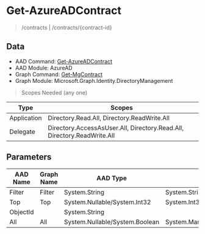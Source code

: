 # Get-AzureADContract

> /contracts | /contracts/{contract-id}

## Data

+ AAD Command: [Get-AzureADContract](https://docs.microsoft.com/en-us/powershell/module/AzureAD/Get-AzureADContract)
+ AAD Module: AzureAD
+ Graph Command: [Get-MgContract](https://docs.microsoft.com/en-us/powershell/module/Microsoft.Graph.Identity.DirectoryManagement/Get-MgContract)
+ Graph Module: Microsoft.Graph.Identity.DirectoryManagement

> Scopes Needed (any one)

|Type|Scopes|
|---|---|
|Application|Directory.Read.All, Directory.ReadWrite.All|
|Delegate|Directory.AccessAsUser.All, Directory.Read.All, Directory.ReadWrite.All|

## Parameters

|AAD Name|Graph Name|AAD Type|Graph Type|Infos|
|---|---|---|---|---|
|Filter|Filter|System.String|System.String||
|Top|Top|System.Nullable/System.Int32|System.Int32||
|ObjectId||System.String|||
|All|All|System.Nullable/System.Boolean|System.Management.Automation.SwitchParameter||

